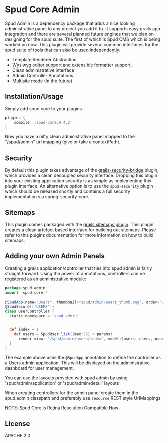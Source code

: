 Spud Core Admin
===============

Spud Admin is a dependency package that adds a nice looking administrative panel to any project you add it to. It supports easy grails app integration and there are several planned future engines that we plan on designing for the spud suite. The first of which is Spud CMS which is being worked on now. This plugin will provide several common interfaces for the spud suite of tools that can also be used independently:

* Template Renderer Abstraction
* Wysiwyg editor support and extensible formatter support.
* Clean administrative interface
* Admin Controller Annotations
* Multisite mode (In the future)

Installation/Usage
------------------

Simply add spud core to your plugins

```groovy
plugins {
	compile ':spud-core:0.4.2'
}
```

Now you have a nifty clean administrative panel mapped to the "/spud/admin" url mapping (give or take a contextPath).

Security
--------

By default this plugin takes advantage of the [grails-security-bridge](http://grails.org/plugin/security-bridge) plugin, which provides a clean decoupled security interface. Dropping this plugin into your existing application security is as simple as implementing this plugin interface. An alternative option is to use the `spud-security` plugin which should be released shortly and contains a full security implementation via spring-security-core.

Sitemaps
--------

This plugin comes packaged with the [grails sitemaps plugin](http://grails.org/plugin/sitemaps). This plugin creates a clean artefact based interface for building out sitemaps. Please refer to this plugins documentation for more information on how to build sitemaps.

Adding your own Admin Panels
-----------------------------

Creating a grails application/controller that ties into spud admin is fairly straight forward. Using the power of annotations, controllers can be registered as an administrative module:

```groovy
package spud.admin
import  spud.core.*

@SpudApp(name="Users", thumbnail="spud/admin/users_thumb.png", order="99")
@SpudSecure(['USERS'])
class UserController {
  static namespace = 'spud_admin'


  def index = {
    def users = SpudUser.list([max:25] + params)
      render view: '/spud/admin/users/index', model:[users: users, userCount: SpudUser.count()]
  }
}
```

The example above uses the `@SpudApp` annotation to define the controller as a Users admin application. This will be displayed on the administrative dashboard for user management.

You can use the layouts provided with spud admin by using 'spud/admin/application' or 'spud/admin/detail' layouts

When creating controllers for the admin panel create them in the spud.admin classpath and preferably use `resource` REST style UrlMappings

NOTE: Spud Core is Retina Resolution Compatible Now

License
-------
APACHE 2.0
